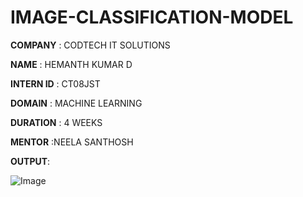 # IMAGE-CLASSIFICATION-MODEL

**COMPANY** : CODTECH IT SOLUTIONS

**NAME** : HEMANTH KUMAR D

**INTERN ID** : CT08JST

**DOMAIN** : MACHINE LEARNING

**DURATION** : 4 WEEKS

**MENTOR** :NEELA SANTHOSH

**OUTPUT**:

![Image](https://github.com/user-attachments/assets/a9013169-948d-43d9-8734-6491e57a0454)
